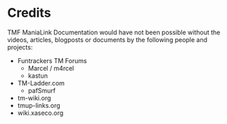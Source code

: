# Credits

TMF ManiaLink Documentation would have not been possible without the videos, articles, blogposts or documents by the following people and projects:

- Funtrackers TM Forums
    - Marcel / m4rcel
    - kastun
- TM-Ladder.com
    - pafSmurf
- tm-wiki.org
- tmup-links.org
- wiki.xaseco.org